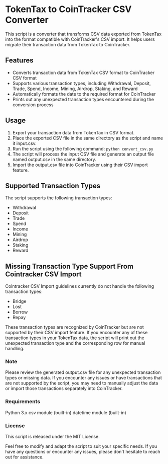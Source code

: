 # TokenTax to CoinTracker CSV Converter
This script is a converter that transforms CSV data exported from TokenTax into the format compatible with CoinTracker's CSV import. It helps users migrate their transaction data from TokenTax to CoinTracker.

## Features
- Converts transaction data from TokenTax CSV format to CoinTracker CSV format
- Supports various transaction types, including Withdrawal, Deposit, Trade, Spend, Income, Mining, Airdrop, Staking, and Reward
- Automatically formats the date to the required format for CoinTracker
- Prints out any unexpected transaction types encountered during the conversion process

## Usage
1. Export your transaction data from TokenTax in CSV format.
2. Place the exported CSV file in the same directory as the script and name it input.csv.
3. Run the script using the following command:
`python convert_csv.py`
4. The script will process the input CSV file and generate an output file named output.csv in the same directory.
5. Import the output.csv file into CoinTracker using their CSV import feature.

## Supported Transaction Types
The script supports the following transaction types:

- Withdrawal
- Deposit
- Trade
- Spend
- Income
- Mining
- Airdrop
- Staking
- Reward

## Missing Transaction Type Support From Cointracker CSV Import
Cointracker CSV Import guidelines currently do not handle the following transaction types:

- Bridge
- Lost
- Borrow
- Repay

These transaction types are recognized by CoinTracker but are not supported by their CSV import feature. If you encounter any of these transaction types in your TokenTax data, the script will print out the unexpected transaction type and the corresponding row for manual handling.

### Note
Please review the generated output.csv file for any unexpected transaction types or missing data. If you encounter any issues or have transactions that are not supported by the script, you may need to manually adjust the data or import those transactions separately into CoinTracker.

### Requirements
Python 3.x
csv module (built-in)
datetime module (built-in)

### License
This script is released under the MIT License.

Feel free to modify and adapt the script to suit your specific needs. If you have any questions or encounter any issues, please don't hesitate to reach out for assistance.
